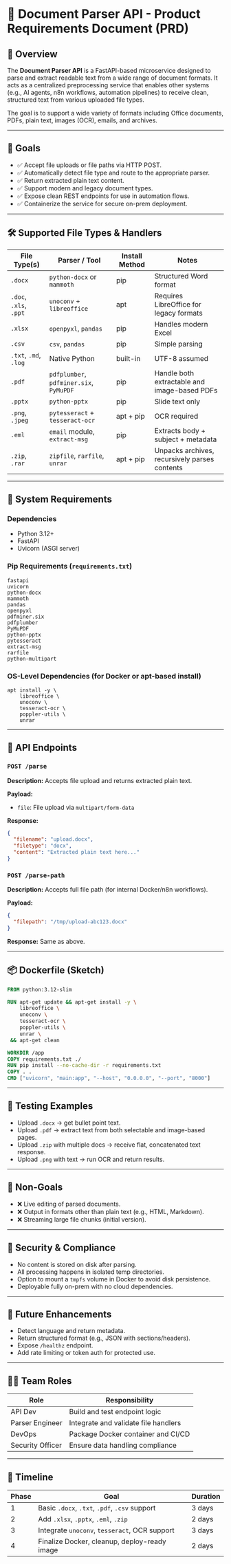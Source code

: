 # 📄 Document Parser API - Product Requirements Document (PRD)

## 📌 Overview
The **Document Parser API** is a FastAPI-based microservice designed to parse and extract readable text from a wide range of document formats. It acts as a centralized preprocessing service that enables other systems (e.g., AI agents, n8n workflows, automation pipelines) to receive clean, structured text from various uploaded file types. 

The goal is to support a wide variety of formats including Office documents, PDFs, plain text, images (OCR), emails, and archives.

---

## 🎯 Goals
- ✅ Accept file uploads or file paths via HTTP POST.
- ✅ Automatically detect file type and route to the appropriate parser.
- ✅ Return extracted plain text content.
- ✅ Support modern and legacy document types.
- ✅ Expose clean REST endpoints for use in automation flows.
- ✅ Containerize the service for secure on-prem deployment.

---

## 🛠 Supported File Types & Handlers

| File Type(s)        | Parser / Tool         | Install Method | Notes |
|---------------------|------------------------|----------------|-------|
| `.docx`             | `python-docx` or `mammoth` | pip            | Structured Word format |
| `.doc`, `.xls`, `.ppt` | `unoconv` + `libreoffice` | apt            | Requires LibreOffice for legacy formats |
| `.xlsx`             | `openpyxl`, `pandas`   | pip            | Handles modern Excel |
| `.csv`              | `csv`, `pandas`        | pip            | Simple parsing |
| `.txt`, `.md`, `.log` | Native Python          | built-in       | UTF-8 assumed |
| `.pdf`              | `pdfplumber`, `pdfminer.six`, `PyMuPDF` | pip | Handle both extractable and image-based PDFs |
| `.pptx`             | `python-pptx`          | pip            | Slide text only |
| `.png`, `.jpeg`     | `pytesseract` + `tesseract-ocr` | apt + pip    | OCR required |
| `.eml`              | `email` module, `extract-msg` | pip        | Extracts body + subject + metadata |
| `.zip`, `.rar`      | `zipfile`, `rarfile`, `unrar` | apt + pip    | Unpacks archives, recursively parses contents |

---

## 🧱 System Requirements

### Dependencies
- Python 3.12+
- FastAPI
- Uvicorn (ASGI server)

### Pip Requirements (`requirements.txt`)
```
fastapi
uvicorn
python-docx
mammoth
pandas
openpyxl
pdfminer.six
pdfplumber
PyMuPDF
python-pptx
pytesseract
extract-msg
rarfile
python-multipart
```

### OS-Level Dependencies (for Docker or apt-based install)
```
apt install -y \
    libreoffice \
    unoconv \
    tesseract-ocr \
    poppler-utils \
    unrar
```

---

## 🔌 API Endpoints

### `POST /parse`
**Description:** Accepts file upload and returns extracted plain text.

**Payload:**
- `file`: File upload via `multipart/form-data`

**Response:**
```json
{
  "filename": "upload.docx",
  "filetype": "docx",
  "content": "Extracted plain text here..."
}
```

### `POST /parse-path`
**Description:** Accepts full file path (for internal Docker/n8n workflows).

**Payload:**
```json
{
  "filepath": "/tmp/upload-abc123.docx"
}
```

**Response:** Same as above.

---

## 📦 Dockerfile (Sketch)
```Dockerfile
FROM python:3.12-slim

RUN apt-get update && apt-get install -y \
    libreoffice \
    unoconv \
    tesseract-ocr \
    poppler-utils \
    unrar \
 && apt-get clean

WORKDIR /app
COPY requirements.txt ./
RUN pip install --no-cache-dir -r requirements.txt
COPY . .
CMD ["uvicorn", "main:app", "--host", "0.0.0.0", "--port", "8000"]
```

---

## 🧪 Testing Examples
- Upload `.docx` → get bullet point text.
- Upload `.pdf` → extract text from both selectable and image-based pages.
- Upload `.zip` with multiple docs → receive flat, concatenated text response.
- Upload `.png` with text → run OCR and return results.

---

## 🚫 Non-Goals
- ❌ Live editing of parsed documents.
- ❌ Output in formats other than plain text (e.g., HTML, Markdown).
- ❌ Streaming large file chunks (initial version).

---

## 🔐 Security & Compliance
- No content is stored on disk after parsing.
- All processing happens in isolated temp directories.
- Option to mount a `tmpfs` volume in Docker to avoid disk persistence.
- Deployable fully on-prem with no cloud dependencies.

---

## 🧠 Future Enhancements
- Detect language and return metadata.
- Return structured format (e.g., JSON with sections/headers).
- Expose `/healthz` endpoint.
- Add rate limiting or token auth for protected use.

---

## 🧑‍💻 Team Roles
| Role             | Responsibility             |
|------------------|-----------------------------|
| API Dev          | Build and test endpoint logic |
| Parser Engineer  | Integrate and validate file handlers |
| DevOps           | Package Docker container and CI/CD |
| Security Officer | Ensure data handling compliance |

---

## 📆 Timeline
| Phase | Goal                        | Duration |
|-------|-----------------------------|----------|
| 1     | Basic `.docx`, `.txt`, `.pdf`, `.csv` support | 3 days |
| 2     | Add `.xlsx`, `.pptx`, `.eml`, `.zip`         | 2 days |
| 3     | Integrate `unoconv`, `tesseract`, OCR support | 3 days |
| 4     | Finalize Docker, cleanup, deploy-ready image | 2 days |
